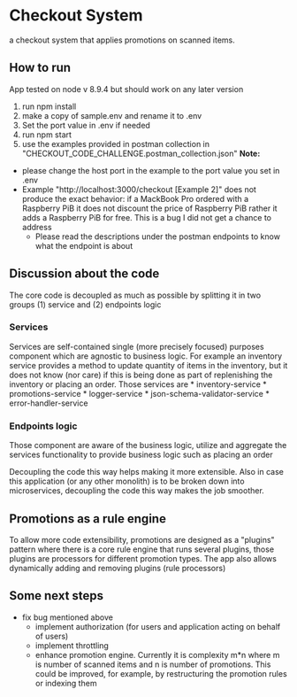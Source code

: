 # Checkout System
a checkout system that applies promotions on scanned items.

## How to run
App tested on node v 8.9.4 but should work on any later version
1. run npm install
1. make a copy of sample.env and rename it to .env
2. Set the port value in .env if needed
3. run npm start
4. use the examples provided in postman collection in "CHECKOUT_CODE_CHALLENGE.postman_collection.json"
**Note:**
  * please change the host port in the example to the port value you set in .env
  * Example "http://localhost:3000/checkout [Example 2]" does not produce the exact behavior: if a MackBook Pro ordered with a Raspberry PiB it does not discount the price of Raspberry PiB rather it adds a Raspberry PiB for free. This is a bug I did not get a chance to address
	* Please read the descriptions under the postman endpoints to know what the endpoint is about

## Discussion about the code
The core code is decoupled as much as possible by splitting it in two groups (1) service and (2) endpoints logic
### Services
Services are self-contained single (more precisely focused) purposes component which are agnostic to business logic. For example an inventory service provides a method to update quantity of items in the inventory, but it does not know (nor care) if this is being done as part of replenishing the inventory or placing an order. Those services are
	* inventory-service
	* promotions-service
	* logger-service
	* json-schema-validator-service
	* error-handler-service
### Endpoints logic
Those component are aware of the business logic, utilize and aggregate the services functionality to provide business logic such as placing an order

Decoupling the code this way helps making it more extensible. Also in case this application (or any other monolith) is to be broken down into microservices, decoupling the code this way makes the job smoother.

## Promotions as a rule engine
To allow more code extensibility, promotions are designed as a "plugins" pattern where there is a core rule engine that runs several plugins, those plugins are processors for different promotion types. The app also allows dynamically adding and removing plugins (rule processors)

## Some next steps
  * fix bug mentioned above
	* implement authorization (for users and application acting on behalf of users)
	* implement throttling
	* enhance promotion engine. Currently it is complexity m*n where m is number of scanned items and n is number of promotions. This could be improved, for example, by restructuring the promotion rules or indexing them

